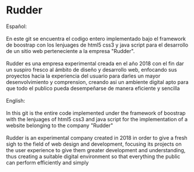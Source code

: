 # Rudder
Español:
<br></br>
En este git se encuentra el codigo entero implementado bajo el framework de boostrap con los lenjuages de html5 css3 y java script para el desarrollo de un sitio web perteneciente a la empresa "Rudder".
<br></br>
Rudder es una empresa experimental creada en el año 2018 con el fin dar un suspiro fresco al ámbito de diseño y desarrollo web, enfocando sus proyectos hacia la experiencia del usuario para darles un mayor desenvolvimiento y comprension, creando asi un ambiente digital apto para que todo el publico pueda desempeñarse de manera eficiente y sencilla
<br></br>
English: 
<br></br>
In this git is the entire code implemented under the framework of boostrap with the lenjuages of html5 css3 and java script for the implementation of a website belonging to the company "Rudder"
<br></br>
Rudder is an experimental company created in 2018 in order to give a fresh sigh to the field of web design and development, focusing its projects on the user experience to give them greater development and understanding, thus creating a suitable digital environment so that everything the public can perform efficiently and simply
